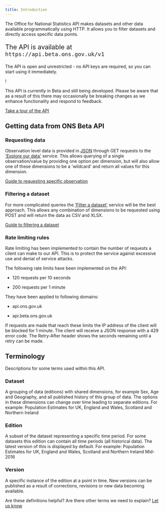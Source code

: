 ```yaml
---
title: Introduction
---
```


The Office for National Statistics API makes datasets and other data available programmatically using HTTP. It allows you to filter datasets and directly access specific data points.

<p style="font-size: 21px">The API is available at <code>https://api.beta.ons.gov.uk/v1</code></p>

The API is open and unrestricted - no API keys are required, so you can start using it immediately.

<div class="markdown-warning-box--container margin-bottom-sm--3 margin-bottom-md--4">
<span aria-label="Warning text" class="markdown-warning-box--icon">!</span>
<div class="markdown-warning-box--text padding-left--4">
<p>This API is currently in Beta and still being developed. Please be aware that as a result of this there may occasionally be breaking changes as we enhance functionality and respond to feedback.</p>
</div>
</div>

<div>
    <a class = "btn btn--primary btn--bold margin-bottom-md--2" href="tour/getting-started/">Take a tour of the API</a>
</div>

## Getting data from ONS Beta API

### Requesting data

Observation level data is provided in [JSON](https://www.w3schools.com/js/js_json_intro.asp) through GET requests to the ['Explore our data'](dataset/) service. This allows querying of a single observation/value by providing one option per dimension, but will also allow one of these dimensions to be a 'wildcard' and return all values for this dimension.

[Guide to requesting specific observation](observations/)

### Filtering a dataset

For more complicated queries the ['Filter a dataset'](filter/) service will be the best approach. This allows any combination of dimensions to be requested using POST and will return the data as CSV and XLSX.

[Guide to filtering a dataset](filters/)

### Rate limiting rules

Rate limiting has been implemented to contain the number of requests a client can make to our API. This is to protect the service against excessive use and denial of service attacks. 

The following rate limits have been implemented on the API: 

* 120 requests per 10 seconds

* 200 requests per 1 minute

They have been applied to following domains: 

* api.ons.gov.uk

* api.beta.ons.gov.uk

If requests are made that reach these limits the IP address of the client will be blocked for 1 minute. The client will receive a JSON response with a 429 error code. The Retry-After header shows the seconds remaining until a retry can be made.  


## Terminology

Descriptions for some terms used within this API.

### Dataset

A grouping of data (editions) with shared dimensions, for example Sex, Age and Geography, and all published history of this group of data. The options in these dimensions can change over time leading to separate editions.
For example: Population Estimates for UK, England and Wales, Scotland and Northern Ireland

### Edition

A subset of the dataset representing a specific time period. For some datasets this edition can contain all time periods (all historical data). The latest version of this is displayed by default.
For example: Population Estimates for UK, England and Wales, Scotland and Northern Ireland Mid-2016

### Version

A specific instance of the edition at a point in time. New versions can be published as a result of corrections, revisions or new data becoming available.

Are these definitions helpful? Are there other terms we need to explain? [Let us know](mailto:customise.my.data@ons.gov.uk)
